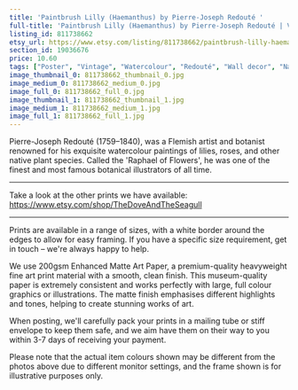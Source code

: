 ```yaml
---
title: 'Paintbrush Lilly (Haemanthus) by Pierre-Joseph Redouté '
full-title: 'Paintbrush Lilly (Haemanthus) by Pierre-Joseph Redouté | Vintage botanical flowering plant illustration | Art print for nature lovers'
listing_id: 811738662
etsy_url: https://www.etsy.com/listing/811738662/paintbrush-lilly-haemanthus-by-pierre?utm_source=site&utm_medium=api&utm_campaign=api
section_id: 19036676
price: 10.60
tags: ["Poster", "Vintage", "Watercolour", "Redouté", "Wall decor", "Nature", "Botanical print", "Plant lovers gift", "Plant illustration", "Cottage decor", "Flower art print", "Cottage", "Haemanthus"]
image_thumbnail_0: 811738662_thumbnail_0.jpg
image_medium_0: 811738662_medium_0.jpg
image_full_0: 811738662_full_0.jpg
image_thumbnail_1: 811738662_thumbnail_1.jpg
image_medium_1: 811738662_medium_1.jpg
image_full_1: 811738662_full_1.jpg
---
```

Pierre-Joseph Redouté (1759–1840), was a Flemish artist and botanist renowned for his exquisite watercolour paintings of lilies, roses, and other native plant species. Called the &#39;Raphael of Flowers&#39;, he was one of the finest and most famous botanical illustrators of all time. 

---

Take a look at the other prints we have available:
https://www.etsy.com/shop/TheDoveAndTheSeagull

----

Prints are available in a range of sizes, with a white border around the edges to allow for easy framing. If you have a specific size requirement, get in touch – we&#39;re always happy to help.

We use 200gsm Enhanced Matte Art Paper, a premium-quality heavyweight fine art print material with a smooth, clean finish. This museum-quality paper is extremely consistent and works perfectly with large, full colour graphics or illustrations. The matte finish emphasises different highlights and tones, helping to create stunning works of art.

When posting, we&#39;ll carefully pack your prints in a mailing tube or stiff envelope to keep them safe, and we aim have them on their way to you within 3-7 days of receiving your payment.

Please note that the actual item colours shown may be different from the photos above due to different monitor settings, and the frame shown is for illustrative purposes only.
